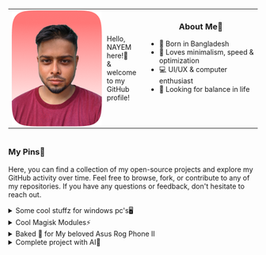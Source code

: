 <div style="display: flex; justify-content: space-between;">
  <table>
    <tr>
      <td>
        <div style="display: flex; align-items: center;">
          <img src="melon/picme.png" style="margin-right: 10px;">
          <p>Hello, NAYEM here!👋<br>& welcome to my GitHub profile!</p>
        </div>
      </td>
      <td style="vertical-align: top;">
        <h3 align="center">About Me🍉</h3>
        <ul>
          <li>🍊 Born in Bangladesh</li>
          <li>🍉 Loves minimalism, speed & optimization</li>
          <li>💻 UI/UX & computer enthusiast</li>
          <li>🌳 Looking for balance in life</li>
        </ul>
      </td>
    </tr>
  </table>
</div>

### My Pins📌
Here, you can find a collection of my open-source projects and explore my GitHub activity over time. Feel free to browse, fork, or contribute to any of my repositories. If you have any questions or feedback, don't hesitate to reach out.
<br>
<details>
<summary>Some cool stuffz for windows pc's🖥</summary>
Here are some awesome Windows apps/mods to enhance your computer experience!

[![Readme Card](https://github-readme-stats.vercel.app/api/pin/?username=watermelonvault&repo=Melon_booster&theme=shadow_red )](https://github.com/watermelonvault/Melon_booster)
[![Readme Card](https://github-readme-stats.vercel.app/api/pin/?username=Nayemhasan&repo=All_Black_Chrome_themes&theme=shadow_red )](https://github.com/Nayemhasan/All_Black_Chrome_themes)
[![Readme Card](https://github-readme-stats.vercel.app/api/pin/?username=Nayemhasan&repo=All_Black_Firefox_Rounded_themes&theme=shadow_red )](https://github.com/Nayemhasan/All_Black_Firefox_Rounded_themes)
[![Readme Card](https://github-readme-stats.vercel.app/api/pin/?username=Nayemhasan&repo=Hp_elitebook_840G5MAX&theme=shadow_red )](https://github.com/Nayemhasan/Hp_elitebook_840G5MAX)
[![Readme Card](https://github-readme-stats.vercel.app/api/pin/?username=Nayemhasan&repo=SublimeText_Black_GitHubTheme&theme=shadow_red )](https://github.com/Nayemhasan/SublimeText_Black_GitHubTheme
)
</details>

<details>
<summary>Cool Magisk Modules⚡</summary>
Here are some cool Magisk modules to amp up your phone experience!

[![Readme Card](https://github-readme-stats.vercel.app/api/pin/?username=Nayemhasan&repo=Bootloop_Protector_Reborn&theme=shadow_red )](https://github.com/Nayemhasan/Bootloop_Protector_Reborn)
[![Readme Card](https://github-readme-stats.vercel.app/api/pin/?username=Nayemhasan&repo=Disable_Zram&theme=shadow_red )](https://github.com/Nayemhasan/Disable_Zram)
[![Readme Card](https://github-readme-stats.vercel.app/api/pin/?username=Nayemhasan&repo=Disable-HWOverlays&theme=shadow_red )](https://github.com/Nayemhasan/Disable-HWOverlays)
[![Readme Card](https://github-readme-stats.vercel.app/api/pin/?username=Nayemhasan&repo=Increase_Touch_Sample_Rate&theme=shadow_red )](https://github.com/Nayemhasan/Increase_Touch_Sample_Rate)
[![Readme Card](https://github-readme-stats.vercel.app/api/pin/?username=Nayemhasan&repo=Project_Atlas&theme=shadow_red )](https://github.com/Nayemhasan/Project_Atlas)
</details>

<details>
<summary>Baked 🍉 for My beloved Asus Rog Phone II</summary>
Goodies tailor-made for the Asus ROG 2!

[![Readme Card](https://github-readme-stats.vercel.app/api/pin/?username=Nayemhasan&repo=VoLTE-enabler-for-Asus-Rog2&theme=shadow_red )](https://github.com/Nayemhasan/VoLTE-enabler-for-Asus-Rog2)
[![Readme Card](https://github-readme-stats.vercel.app/api/pin/?username=Nayemhasan&repo=BypassCharging_for_AsusRogII&theme=shadow_red )](https://github.com/Nayemhasan/BypassCharging_for_AsusRogII)
[![Readme Card](https://github-readme-stats.vercel.app/api/pin/?username=Nayemhasan&repo=Dualband_wifi_enabler_RogII&theme=shadow_red )](https://github.com/Nayemhasan/Dualband_wifi_enabler_RogII)
[![Readme Card](https://github-readme-stats.vercel.app/api/pin/?username=Nayemhasan&repo=Auto-Refresh-Rate-enabler-for-Asus-Rog2&theme=shadow_red )](https://github.com/Nayemhasan/Auto-Refresh-Rate-enabler-for-Asus-Rog2)
</details>

<details>
<summary>Complete project with AI🚀</summary>
An working webapp backed with ai to help you understand your heart❤

[![Readme Card](https://github-readme-stats.vercel.app/api/pin/?username=Nayemhasan&repo=Heart_Failure_Prediction&theme=shadow_red )](https://github.com/Nayemhasan/Heart_Failure_Prediction)
</details>
